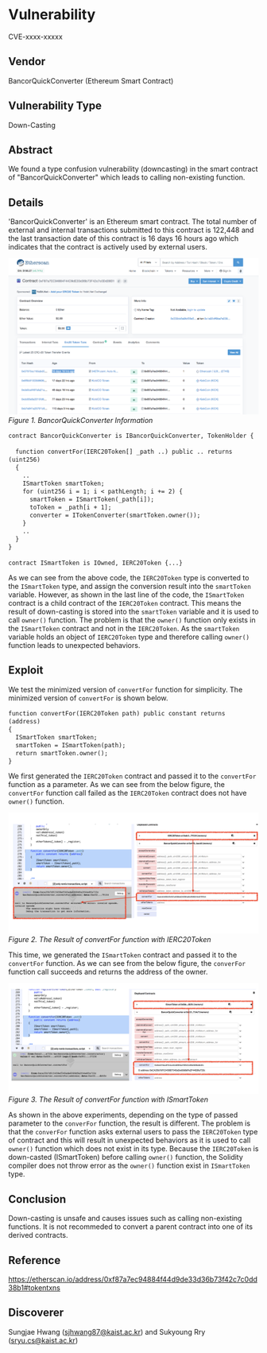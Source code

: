 # Vulnerability
CVE-xxxx-xxxxx

## Vendor
BancorQuickConverter (Ethereum Smart Contract)

## Vulnerability Type
Down-Casting

## Abstract
We found a type confusion vulnerability (downcasting) in the smart contract of "BancorQuickConverter" which leads to calling non-existing function.

## Details
'BancorQuickConverter' is an Ethereum smart contract. 
The total number of external and internal transactions submitted to this contract is 122,448 and the last transaction date of this contract is 16 days 16 hours ago which indicates that the contract is actively used by external users.

![](./img/type_00_1.png)
  *Figure 1. BancorQuickConverter Information*

```
contract BancorQuickConverter is IBancorQuickConverter, TokenHolder {
	
  function convertFor(IERC20Token[] _path ..) public .. returns (uint256)
  {
    ..
    ISmartToken smartToken;
    for (uint256 i = 1; i < pathLength; i += 2) {
      smartToken = ISmartToken(_path[i]);
      toToken = _path[i + 1];
      converter = ITokenConverter(smartToken.owner());
    }
    ..
  }
}

contract ISmartToken is IOwned, IERC20Token {...}

```
As we can see from the above code, the `IERC20Token` type is converted to the `ISmartToken` type, and assign the conversion result into the `smartToken` variable.
However, as shown in the last line of the code, the `ISmartToken` contract is a child contract of the `IERC20Token` contract.
This means the result of down-casting is stored into the `smartToken` variable and it is used to call `owner()` function.
The problem is that the `owner()` function only exists in the `ISmartToken` contract and not in the `IERC20Token`.
As the `smartToken` variable holds an object of `IERC20Token` type and therefore calling `owner()` function leads to unexpected behaviors.

## Exploit
We test the minimized version of `convertFor` function for simplicity.
The minimized version of `convertFor` is shown below.

```
function convertFor(IERC20Token path) public constant returns (address)
{
  ISmartToken smartToken;
  smartToken = ISmartToken(path);
  return smartToken.owner();
}
```
We first generated the `IERC20Token` contract and passed it to the `convertFor` function as a parameter.
As we can see from the below figure, the `convertFor` function call failed as the `IERC20Token` contract does not have `owner()` function. 

  ![](./img/type_00_2.png)
  *Figure 2. The Result of convertFor function with IERC20Token*

This time, we generated the `ISmartToken` contract and passed it to the `convertFor` function.
As we can see from the below figure, the `converFor` function call succeeds and returns the address of the owner.

  ![](./img/type_00_3.png)
  *Figure 3. The Result of convertFor function with ISmartToken*

As shown in the above experiments, depending on the type of passed parameter to the `converFor` function, the result is different.
The problem is that the `converFor` function asks external users to pass the `IERC20Token` type of contract and this will result in unexpected behaviors as it is used to call `owner()` function which does not exist in its type. Because the `IERC20Token` is down-casted (ISmartToken) before calling `owner()` function, the Solidity compiler does not throw error as the `owner()` function exist in `ISmartToken` type.

## Conclusion
Down-casting is unsafe and causes issues such as calling non-existing functions.
It is not recommeded to convert a parent contract into one of its derived contracts.

## Reference
https://etherscan.io/address/0xf87a7ec94884f44d9de33d36b73f42c7c0dd38b1#tokentxns

## Discoverer
Sungjae Hwang (sjhwang87@kaist.ac.kr) and Sukyoung Rry (sryu.cs@kaist.ac.kr)
